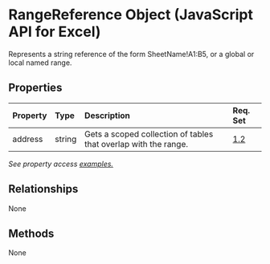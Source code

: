 # RangeReference Object (JavaScript API for Excel)

Represents a string reference of the form SheetName!A1:B5, or a global or local named range.

## Properties

| Property	   | Type	|Description| Req. Set|
|:---------------|:--------|:----------|:----|
|address|string|Gets a scoped collection of tables that overlap with the range.|[1.2](../requirement-sets/excel-api-requirement-sets.md)|

_See property access [examples.](#property-access-examples)_

## Relationships
None


## Methods
None

